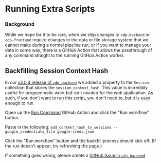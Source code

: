 # Running Extra Scripts

### Background

While we hope for it to be rare, when we ship changes to `cdp-backend` or `cdp-frontend`
require changes to the data or file storage system that we cannot make during a normal
pipeline run, or if you want to manage your data in some way, there is a GitHub Action
that allows the passthrough of any command straight to the running GitHub Action
worker.

## Backfilling Session Context Hash

In our [v3.0.4 release of `cdp-backend`](https://github.com/CouncilDataProject/cdp-backend/releases/tag/v3.0.4)
we added a property to the `Session` collection that stores the `session_context_hash`.
This value is incredibly useful for programmatic work but isn't _needed_ for the
web application. As such, if you don't want to run this script, you don't need to,
but it is easy enough to run.

Open up the [Run Command](https://github.com/CouncilDataProject/boston/actions/workflows/run-script.yml)
GitHub Action and click the "Run workflow" button.

Paste in the following: `add_content_hash_to_sessions --google_credentials_file google-creds.json`

Click the "Run workflow" button and the backfill process should kick off.
(If the run doesn't appear, try refreshing the page.)

If something goes wrong, please create a
[GitHub Issue in `cdp-backend`](https://github.com/CouncilDataProject/cdp-backend/issues)
